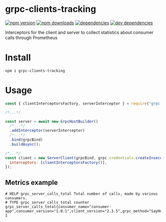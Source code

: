 # grpc-clients-tracking

[![npm version](https://badge.fury.io/js/grpc-clients-tracking.svg)](https://www.npmjs.com/package/grpc-clients-tracking)
[![npm downloads](https://img.shields.io/npm/dt/grpc-clients-tracking.svg)](https://www.npmjs.com/package/grpc-clients-tracking)
[![dependencies](https://img.shields.io/david/litichevskiydv/grpc-clients-tracking.svg)](https://www.npmjs.com/package/grpc-clients-tracking)
[![dev dependencies](https://img.shields.io/david/dev/litichevskiydv/grpc-clients-tracking.svg)](https://www.npmjs.com/package/grpc-clients-tracking)

Interceptors for the client and server to collect statistics about consumer calls through Prometheus

# Install

`npm i grpc-clients-tracking`

# Usage

```javascript
const { clientInterceptorsFactory, serverInterceptor } = require("grpc-clients-tracking");

/*...*/

const server = await new GrpcHostBuilder()
  /*...*/
  .addInterceptor(serverInterceptor)
  /*...*/
  .bind(grpcBind)
  .buildAsync();

/*...*/
const client = new ServerClient(grpcBind, grpc.credentials.createInsecure(), {
  interceptors: [clientInterceptorsFactory()],
});
```

## Metrics example

```
# HELP grpc_server_calls_total Total number of calls, made by various consumers.
# TYPE grpc_server_calls_total counter
grpc_server_calls_total{consumer_name="consumer-app",consumer_version="1.0.1",client_version="2.3.5",grpc_method="SayHello",grpc_service="v1.Greeter",grpc_type="unary"} 1
```
